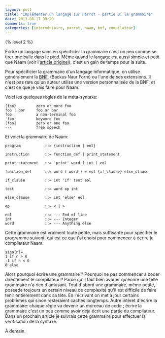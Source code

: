 ```yaml
---
layout: post
title: "Implémenter un langage sur Parrot - partie 8: la grammaire"
date: 2013-08-17 09:29
comments: true
categories: [intermédiaire, parrot, naam, bnf, compilateur]
---
```

{% level 2 %}

Écrire un langage sans en spécificier la grammaire c'est un peu comme se
tirer une balle dans le pied. Même quand le langage est aussi simple et
petit que
Naam (voir l'[article originel](http://lkdjiin.github.io/blog/2013/08/01/implementer-un-langage-sur-la-machine-virtuelle-parrot-partie-1/)),
c'est un gain de temps pour la suite.

<!-- more -->

Pour spécificier la grammaire d'un langage informatique, on utilise
généralement la
[BNF](http://fr.wikipedia.org/wiki/Forme_de_Backus-Naur),
(Backus Naur Form) ou l'une de ses extensions. Il n'est pas rare qu'un auteur
utilise une version personnalisée de la BNF, et c'est ce que je vais faire
pour Naam.

Voici les quelques règles de la méta-syntaxe:

    {foo}         zero or more foo
    foo | bar     foo or bar
    foo           a non-terminal foo
    'foo'         keyword foo
    [foo]         zero or one foo
    ---           free speech

Et voici la grammaire de Naam:

    program           ::= {instruction | eol}

    instruction       ::= function_def | print_statement

    print_statement   ::= 'print' word ( int ) eol

    function_def      ::= word ( word ) = eol {if_clause} else_clause

    if_clause         ::= int 'if' test eol

    test              ::= word op int

    else_clause       ::= int 'else' eol

    op                ::= < | >

    eol               ::= --- End of line
    int               ::= --- Integer
    word              ::= --- Anything else

Cette grammaire est vraiment toute petite, mais suffisante pour spécifier
le programme suivant, qui est ce que j'ai choisi pour commencer à écrire
le compilateur Naam:

    sign(n)=
    1 if n > 0
    -1 if n < 0
    0 else

Alors pourquoi écrire une grammaire ? Pourquoi ne pas commencer à coder
directement le compilateur ? Parce qu'il faut bien avouer qu'écrire une
telle grammaire n'a rien d'amusant. Tout d'abord une grammaire, même petite,
possède toujours un certain niveau de complexité qu'il est difficile de 
faire tenir entièrement dans sa tête. En l'écrivant on met à jour certains
problèmes qui sinon resteraient cachés longtemps. Autre intéret d'écrire la
grammaire: chaque règle va devenir un morceau de code ; écrire la grammaire
c'est un peu comme avoir déjà écrit une partie du compilateur.
Dans un prochain article je suivrais cette grammaire pour effectuer la
vérification de la syntaxe.

À demain.

